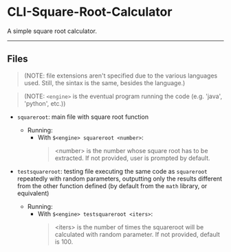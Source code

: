 # CLI-Square-Root-Calculator

A simple square root calculator.

---

## Files

> (NOTE: file extensions aren't specified due to the various languages used. Still, the sintax is the same, besides the language.)

> (NOTE: `<engine>` is the eventual program running the code (e.g. 'java', 'python', etc.))

- `squareroot`: main file with square root function
  - Running:  
    - With `$<engine> squareroot <number>`:
      > \<number\> is the number whose square root has to be extracted. If not provided, user is prompted by default.

- `testsquareroot`: testing file executing the same code as `squareroot` repeatedly with random parameters, outputting only the results different from the other function defined (by default from the `math` library, or equivalent)
  - Running:
    - With `$<engine> testsquareroot <iters>`:
      > \<iters\> is the number of times the squareroot will be calculated with random parameter. If not provided, default is 100.